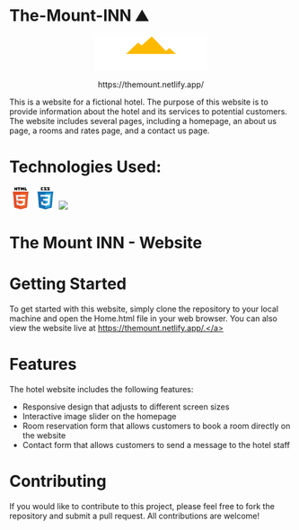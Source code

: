 # The-Mount-INN ⛰️

<p align="center">
    <img width="200" src="https://github.com/aniketyadavv/The-Mount-INN/blob/main/images/mountinnlogo.png" alt="Hotel logo">
</p>
<p align="center">
https://themount.netlify.app/
</p>

This is a website for a fictional hotel. The purpose of this website is to provide information about the hotel and its services to potential customers. The website includes several pages, including a homepage, an about us page, a rooms and rates page, and a contact us page.

# Technologies Used:

<img src="https://raw.githubusercontent.com/devicons/devicon/master/icons/html5/html5-original-wordmark.svg" alt="html5" width="40" height="40"/> </a> 
<img src="https://raw.githubusercontent.com/devicons/devicon/master/icons/css3/css3-original-wordmark.svg" alt="css3" width="40" height="40"/> </a> 
<img src="https://img.shields.io/badge/PHP-777BB4?style=for-the-badge&logo=php&logoColor=white">

# The Mount INN - Website

# Getting Started

To get started with this website, simply clone the repository to your local machine and open the Home.html file in your web browser. <a>You can also view the website live at https://themount.netlify.app/.</a>

# Features

The hotel website includes the following features:

- Responsive design that adjusts to different screen sizes
- Interactive image slider on the homepage
- Room reservation form that allows customers to book a room directly on the website
- Contact form that allows customers to send a message to the hotel staff

# Contributing

If you would like to contribute to this project, please feel free to fork the repository and submit a pull request. All contributions are welcome!
